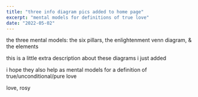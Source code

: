 ```yaml
---
title: "three info diagram pics added to home page"
excerpt: "mental models for definitions of true love"
date: "2022-05-02"
---
```


the three mental models: the six pillars, the enlightenment venn diagram, & the elements

this is a little extra description about these diagrams i just added

i hope they also help as mental models for a definition of true/unconditional/pure love

love, 
rosy
